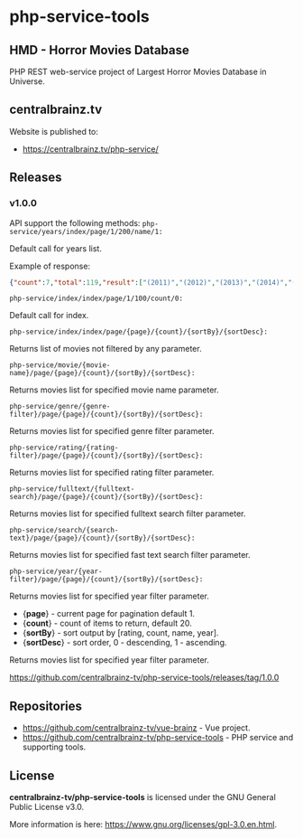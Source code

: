 # php-service-tools
## HMD - Horror Movies Database
PHP REST web-service project of Largest Horror Movies Database in Universe.
## centralbrainz.tv
Website is published to:
* https://centralbrainz.tv/php-service/
## Releases
### v1.0.0
API support the following methods:
` php-service/years/index/page/1/200/name/1: `

Default call for years list.

Example of response:

```json
{"count":7,"total":119,"result":["(2011)","(2012)","(2013)","(2014)","(2016)","(2017)","(2019)"]}
```

` php-service/index/index/page/1/100/count/0: `

Default call for index.

` php-service/index/index/page/{page}/{count}/{sortBy}/{sortDesc}: `

Returns list of movies not filtered by any parameter.

` php-service/movie/{movie-name}/page/{page}/{count}/{sortBy}/{sortDesc}: `

Returns movies list for specified movie name parameter.

` php-service/genre/{genre-filter}/page/{page}/{count}/{sortBy}/{sortDesc}: `

Returns movies list for specified genre filter parameter.

` php-service/rating/{rating-filter}/page/{page}/{count}/{sortBy}/{sortDesc}: `

Returns movies list for specified rating filter parameter.

` php-service/fulltext/{fulltext-search}/page/{page}/{count}/{sortBy}/{sortDesc}: `

Returns movies list for specified fulltext search filter parameter.

` php-service/search/{search-text}/page/{page}/{count}/{sortBy}/{sortDesc}: `

Returns movies list for specified fast text search filter parameter.

` php-service/year/{year-filter}/page/{page}/{count}/{sortBy}/{sortDesc}: `

Returns movies list for specified year filter parameter.

* {**page**} - current page for pagination default 1.
* {**count**} - count of items to return, default 20.
* {**sortBy**} - sort output by [rating, count, name, year].
* {**sortDesc**} - sort order, 0 - descending, 1 - ascending.

Returns movies list for specified year filter parameter.

https://github.com/centralbrainz-tv/php-service-tools/releases/tag/1.0.0
## Repositories
* https://github.com/centralbrainz-tv/vue-brainz - Vue project.
* https://github.com/centralbrainz-tv/php-service-tools - PHP service and supporting tools.
## License
**centralbrainz-tv/php-service-tools** is licensed under the GNU General Public License v3.0.

More information is here: https://www.gnu.org/licenses/gpl-3.0.en.html.
